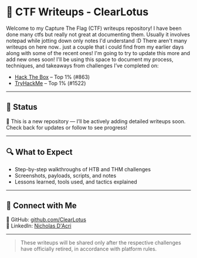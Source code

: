 # 🧠 CTF Writeups - ClearLotus

Welcome to my Capture The Flag (CTF) writeups repository!
I have been done many ctfs but really not great at documenting them.
Usually it involves notepad while jotting down only notes I'd understand :D
There aren't many writeups on here now.. just a couple that i could find from
my earlier days along with some of the recent ones! I'm going to try to update 
this more and add new ones soon!
I'll be using this space to document my process, techniques, and takeaways from challenges I’ve completed on:

- [Hack The Box](https://app.hackthebox.com/profile/1613367) – Top 1% (#863)
- [TryHackMe](https://tryhackme.com/p/ClearLotus) – Top 1% (#1522)

---

## 📌 Status

📝 This is a new repository — I’ll be actively adding detailed writeups soon.  
Check back for updates or follow to see progress!

---

## 🔍 What to Expect

- Step-by-step walkthroughs of HTB and THM challenges
- Screenshots, payloads, scripts, and notes
- Lessons learned, tools used, and tactics explained

---

## 🔗 Connect with Me

📂 GitHub: [github.com/ClearLotus](https://github.com/ClearLotus)  
💼 LinkedIn: [Nicholas D'Acri](https://www.linkedin.com/in/nicholas-dacri-a3a373182/)

---

> These writeups will be shared only after the respective challenges have officially retired, in accordance with platform rules.

